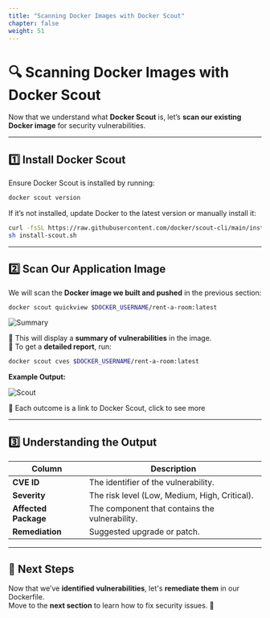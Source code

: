 ```yaml
---
title: "Scanning Docker Images with Docker Scout"
chapter: false
weight: 51
---
```


# 🔍 Scanning Docker Images with Docker Scout

Now that we understand what **Docker Scout** is, let’s **scan our existing Docker image** for security vulnerabilities.

---

## **1️⃣ Install Docker Scout**
Ensure Docker Scout is installed by running:

```bash
docker scout version
```

If it’s not installed, update Docker to the latest version or manually install it:

```bash
curl -fsSL https://raw.githubusercontent.com/docker/scout-cli/main/install.sh -o install-scout.sh
sh install-scout.sh
```

---

## **2️⃣ Scan Our Application Image**
We will scan the **Docker image we built and pushed** in the previous section:

```bash
docker scout quickview $DOCKER_USERNAME/rent-a-room:latest
```
![Summary](/images/Summaryscout.png)

🔹 This will display a **summary of vulnerabilities** in the image.  
🔹 To get a **detailed report**, run:

```bash
docker scout cves $DOCKER_USERNAME/rent-a-room:latest
```

**Example Output:**

![Scout](/images/Detailedscout.png)

🔹 Each outcome is a link to Docker Scout, click to see more 


---

## **3️⃣ Understanding the Output**
| Column | Description |
|--------|-------------|
| **CVE ID** | The identifier of the vulnerability. |
| **Severity** | The risk level (Low, Medium, High, Critical). |
| **Affected Package** | The component that contains the vulnerability. |
| **Remediation** | Suggested upgrade or patch. |

---

## **📌 Next Steps**
Now that we’ve **identified vulnerabilities**, let's **remediate them** in our Dockerfile.  
Move to the **next section** to learn how to fix security issues. 🚀
